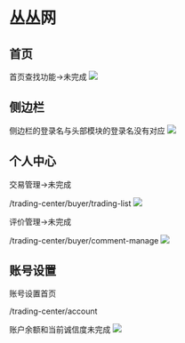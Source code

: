 丛丛网
=========================
首页
-------------------------

首页查找功能->未完成
![](http://i1.tietuku.com/dab1cb694b3846d6.png)

侧边栏
--------------------------

侧边栏的登录名与头部模块的登录名没有对应
![](http://i1.tietuku.com/8aba2ca35c1e7959.png)

个人中心
-------------------------

交易管理->未完成

/trading-center/buyer/trading-list
![](http://i1.tietuku.com/502dbbb5e354ad70.png)

评价管理->未完成

/trading-center/buyer/comment-manage
![](http://i1.tietuku.com/29a9e68e604d3ccc.png)

账号设置
---------
账号设置首页

/trading-center/account

账户余额和当前诚信度未完成
![](http://i1.tietuku.com/093840651ac27ac4.png)


